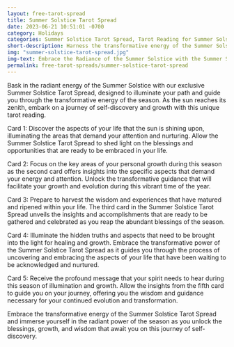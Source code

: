 ```yaml
---
layout: free-tarot-spread
title: Summer Solstice Tarot Spread
date: 2023-06-21 10:51:01 -0700
category: Holidays
categories: Summer Solstice Tarot Spread, Tarot Reading for Summer Solstice, Solar Energy Tarot Layout, Tarot Cards for Summer Celebrations, Seasonal Tarot Spread, Midsummer Tarot Divination, Summer Solstice Ritual with Tarot, Online Summer Solstice Tarot Reading, Tarot Insights for Solar Power, Embrace Summer's Energy with Tarot
short-description: Harness the transformative energy of the Summer Solstice with our specialized tarot spread. Uncover what the sun illuminates in your life, the key focus of your personal growth this season, and the insights you need to harvest and embrace as you bask in the light of this transformative time.
img: "summer-solstice-tarot-spread.jpg"
img-text: Embrace the Radiance of the Summer Solstice with the Summer Solstice Tarot Spread
permalink: free-tarot-spreads/summer-solstice-tarot-spread
---
```

Bask in the radiant energy of the Summer Solstice with our exclusive Summer Solstice Tarot Spread, designed to illuminate your path and guide you through the transformative energy of the season. As the sun reaches its zenith, embark on a journey of self-discovery and growth with this unique tarot reading.

Card 1: Discover the aspects of your life that the sun is shining upon, illuminating the areas that demand your attention and nurturing. Allow the Summer Solstice Tarot Spread to shed light on the blessings and opportunities that are ready to be embraced in your life.

Card 2: Focus on the key areas of your personal growth during this season as the second card offers insights into the specific aspects that demand your energy and attention. Unlock the transformative guidance that will facilitate your growth and evolution during this vibrant time of the year.

Card 3: Prepare to harvest the wisdom and experiences that have matured and ripened within your life. The third card in the Summer Solstice Tarot Spread unveils the insights and accomplishments that are ready to be gathered and celebrated as you reap the abundant blessings of the season.

Card 4: Illuminate the hidden truths and aspects that need to be brought into the light for healing and growth. Embrace the transformative power of the Summer Solstice Tarot Spread as it guides you through the process of uncovering and embracing the aspects of your life that have been waiting to be acknowledged and nurtured.

Card 5: Receive the profound message that your spirit needs to hear during this season of illumination and growth. Allow the insights from the fifth card to guide you on your journey, offering you the wisdom and guidance necessary for your continued evolution and transformation.

Embrace the transformative energy of the Summer Solstice Tarot Spread and immerse yourself in the radiant power of the season as you unlock the blessings, growth, and wisdom that await you on this journey of self-discovery.
